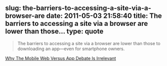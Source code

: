 slug: the-barriers-to-accessing-a-site-via-a-browser-are
date: 2011-05-03 21:58:40
title: The barriers to accessing a site via a browser are lower than those...
type: quote
---

> The barriers to accessing a site via a browser are lower than those to downloading an app—even for smartphone owners.

[Why The Mobile Web Versus App Debate Is Irrelevant](http://moconews.net/article/419-why-the-mobile-web-versus-app-debate-is-irrelevant/)
